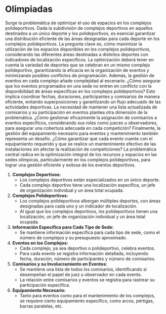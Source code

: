 # Olimpiadas
Surge la problemática de optimizar el uso de espacios en los complejos polideportivos. Dada la subdivisión de complejos deportivos en aquellos destinados a un único deporte y los polideportivos, es esencial garantizar una distribución eficiente de las áreas designadas para cada deporte en los complejos polideportivos.
La pregunta clave es, cómo maximizar la utilización de los espacios disponibles en los complejos polideportivos, considerando las diferentes áreas destinadas a distintos deportes con indicadores de localización específicos. La optimización deberá tener en cuenta la variedad de deportes que se celebran en un mismo complejo polideportivo, garantizando la eficacia en la organización de eventos y minimizando posibles conflictos de programación.
Además, la gestión de eventos en cada complejo añade complejidad al escenario. ¿Cómo asegurar que los eventos programados en una sede no entren en conflicto con la disponibilidad de áreas específicas en los complejos polideportivos? Esto implica coordinar fechas, duraciones, participantes y comisarios de manera eficiente, evitando superposiciones y garantizando un flujo adecuado de las actividades deportivas.
La necesidad de mantener una lista actualizada de comisarios y su participación en eventos plantea otra dimensión de la problemática. ¿Cómo gestionar eficazmente la asignación de comisarios a eventos específicos, considerando sus roles como jueces u observadores, para asegurar una cobertura adecuada en cada competición?
Finalmente, la gestión del equipamiento necesario para eventos y mantenimiento también representa un desafío. ¿Cómo garantizar que cada evento cuente con el equipamiento requerido y que se realice un mantenimiento efectivo de las instalaciones sin afectar la realización de competiciones?
La problemática central radica en la optimización integral de los recursos y espacios en las sedes olímpicas, particularmente en los complejos polideportivos, para lograr una gestión eficiente y exitosa de los eventos deportivos.
1. **Complejos Deportivos:**
    - Los complejos deportivos están especializados en un único deporte.
    - Cada complejo deportivo tiene una localización específica, un jefe de organización individual y un área total ocupada.
2. **Complejos Polideportivos:**
    - Los complejos polideportivos albergan múltiples deportes, con áreas designadas para cada uno y un indicador de localización.
    - Al igual que los complejos deportivos, los polideportivos tienen una localización, un jefe de organización individual y un área total ocupada.
3. **Información Específica para Cada Tipo de Sede:**
    - Se mantiene información específica para cada tipo de sede, como el número de complejos y su presupuesto aproximado.
4. **Eventos en los Complejos:**
    - Cada complejo, ya sea deportivo o polideportivo, celebra eventos.
    - Para cada evento se registra información detallada, incluyendo fecha, duración, número de participantes y número de comisarios.
5. **Comisarios y su Involucramiento en Eventos:**
    - Se mantiene una lista de todos los comisarios, identificando si desempeñan el papel de juez u observador en cada evento.
    - La relación entre comisarios y eventos se registra para rastrear su participación específica.
6. **Equipamiento Necesario:**
    - Tanto para eventos como para el mantenimiento de los complejos, se requiere cierto equipamiento específico, como arcos, pértigas, barras paralelas, etc.

